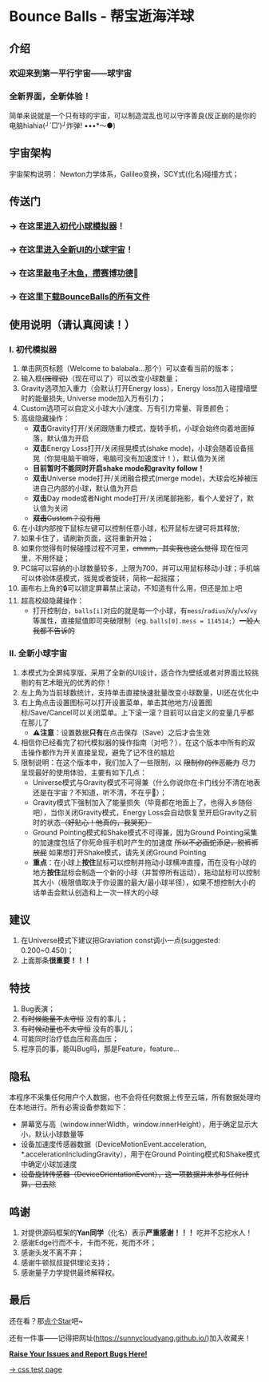 # Bounce Balls - 帮宝逝海洋球

## 介绍

### 欢迎来到第一平行宇宙——球宇宙

### 全新界面，全新体验！

简单来说就是一个只有球的宇宙，可以制造混乱也可以守序善良(反正崩的是你的电脑hiahia(╯`□′)╯炸弹! •••*～●)

## 宇宙架构

宇宙架构说明： Newton力学体系，Galileo变换，SCY式(化名)碰撞方式；

## 传送门

### -> 在这里[进入初代小球模拟器](./BounceBalls.html)！

### -> 在这里[进入全新UI的小球宇宙](./PureBalls.html)！

### -> 在这里[敲电子木鱼，攒赛博功德](./WoodBlock/WoodBlock.html)🙏

### -> 在这里[下载BounceBalls的所有文件](https://github.com/SunnyCloudYang/SunnyCloudYang.github.io)

## 使用说明（请认真阅读！）

### Ⅰ. 初代模拟器

1. 单击网页标题（Welcome to balabala...那个）可以查看当前的版本；
2. 输入框<del>(按理说)</del>（现在可以了）可以改变小球数量；
3. Gravity选项加入重力（会默认打开Energy loss），Energy loss加入碰撞墙壁时的能量损失, Universe mode加入万有引力；
4. Custom选项可以自定义小球大小/速度、万有引力常量、背景颜色；
5. 高级隐藏操作：
   * **双击**Gravity打开/关闭跟随重力模式，旋转手机，小球会始终向着地面掉落，默认值为开启
   * **双击**Energy Loss打开/关闭摇晃模式(shake mode)，小球会随着设备摇晃（你晃电脑干嘛呀，电脑可没有加速度计！），默认值为关闭
   * **目前暂时不能同时开启shake mode和gravity follow！**
   * **双击**Universe mode打开/关闭融合模式(merge mode)，大球会吃掉被压进自己内部的小球，默认值为开启
   * **双击**Day mode或者Night mode打开/关闭尾部拖影，看个人爱好了，默认值为关闭
   * <del>**双击**Custom？没有用</del>
6. 在小球内部按下鼠标左键可以控制任意小球，松开鼠标左键可将其释放;
7. 如果卡住了，请刷新页面，这将重新开始；
8. 如果你觉得有时候碰撞过程不河里，<del>emmm，其实我也这么觉得</del> 现在恒河里，不用怀疑；
9. PC端可以容纳的小球数量较多，上限为700，并可以用鼠标移动小球；手机端可以体验体感模式，摇晃或者旋转，简称一起摇摆；
10. 画布右上角的🔒可以锁定屏幕禁止滚动，不知道有什么用，但还是加上吧
11. 超高校级隐藏操作：
    * 打开控制台，`balls[i]`对应的就是每一个小球，有`mess`/`radius`/`x`/`y`/`vx`/`vy`等属性，直接赋值即可突破限制（eg. `balls[0].mess = 114514;`）<del>一般人我都不告诉的</del>

### Ⅱ. 全新小球宇宙

1. 本模式为全屏纯享版，采用了全新的UI设计，适合作为壁纸或者对界面比较挑剔的有艺术眼光的优秀的你！
2. 左上角为当前球数统计，支持单击直接快速批量改变小球数量，UI还在优化中
3. 右上角点击设置图标可以打开设置菜单，单击其他地方/设置图标/Save/Cancel可以关闭菜单。上下滚一滚？目前可以自定义的变量几乎都在那儿了
    * ⚠️**注意**：设置数据**只有**在点击保存（Save）之后才会生效
4. 相信你已经看完了初代模拟器的操作指南（对吧？），在这个版本中所有的双击操作都作为开关直接呈现，避免了记不住的尴尬
5. 限制说明：在这个版本中，我们加入了一些限制，以 <del>限制你的作恶能力</del> 尽力呈现最好的使用体验，主要有如下几点：
    * Universe模式与Gravity模式不可得兼（什么你说你在卡门线分不清在地表还是在宇宙？不知道，听不清，不在乎🙉）；
    * Gravity模式下强制加入了能量损失（毕竟都在地面上了，也得入乡随俗吧），当你关闭Gravity模式，Energy Loss会自动恢复至开启Gravity之前时的状态<del>（好贴心！他真的，我哭死）</del>
    * Ground Pointing模式和Shake模式不可得兼，因为Ground Pointing采集的加速度包括了你死命摇手机时产生的加速度 <del>所以不必画蛇添足，脱裤裤放屁</del> 如果想打开Shake模式，请先关闭Ground Pointing
    * **重点**：在小球上**按住**鼠标可以控制并拖动小球横冲直撞，而在没有小球的地方**按住**鼠标会制造一个新的小球（并暂停所有运动），拖动鼠标可以控制其大小（极限值取决于你设置的最大/最小球半径），如果不想控制大小的话单击会默认创造和上一次一样大的小球

## 建议

1. 在Universe模式下建议把Graviation const调小一点(suggested: 0.200~0.450)；
2. 上面那条**很重要！！！**

## 特技

1. Bug表演；
2. <del>有时候能量不太守恒</del> 没有的事儿；
3. <del>有时候动量也不太守恒</del> 没有的事儿；
4. 可能同时治疗低血压和高血压；
5. 程序员的事，能叫Bug吗，那是Feature，feature...

## 隐私

本程序不采集任何用户个人数据，也不会将任何数据上传至云端，所有数据处理均在本地进行。所有必需设备参数如下：

* 屏幕宽与高（window.innerWidth，window.innerHeight），用于确定显示大小，默认小球数量等
* 设备加速度传感器数据（DeviceMotionEvent.acceleration, \*.accelerationIncludingGravity），用于在Ground Pointing模式和Shake模式中确定小球加速度
* <del>设备旋转传感器（DeviceOrientationEvent），这一项数据并未参与任何计算，已去除</del>

## 鸣谢

1. 对提供源码框架的**Yan同学**（化名）表示**严重感谢！！！** 吃井不忘挖水人！
2. 感谢Edge行而不卡，卡而不死，死而不坏；
3. 感谢头发不离不弃；
4. 感谢牛顿叔叔提供理论支持；
5. 感谢量子力学提供最终解释权。

## 最后

还在看？那[点个Star](https://github.com/SunnyCloudYang/SunnyCloudYang.github.io)吧~

还有一件事——记得把网址(<https://sunnycloudyang.github.io/>)加入收藏夹！

**[Raise Your Issues and Report Bugs Here!](https://github.com/SunnyCloudYang/SunnyCloudYang.github.io/issues)**

[-> css test page](./test.html)